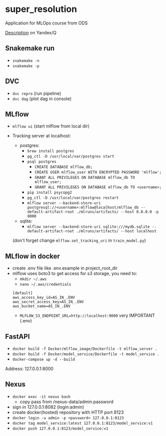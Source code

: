 # super_resolution

Application for MLOps course from ODS

[Description](https://yandex.ru/q/article/proekt_po_kursu_mlops_6a54c39d/) on Yandex/Q

## Snakemake run
- `snakemake -n` 
- `snakemake -p`

## DVC
- `dvc repro` (run pipeline)
- `dvc dag` (plot dag in console)

## MLflow
- `mlflow ui` (start mlflow from local dir)
- Tracking server at localhost:
  - postgres:
    - `brew install postgres`
    - `pg_ctl -D /usr/local/var/postgres start`
    - `psql postgres`
      - `CREATE DATABASE mlflow_db;`
      - `CREATE USER mlflow_user WITH ENCRYPTED PASSWORD 'mlflow';`
      - `GRANT ALL PRIVILEGES ON DATABASE mlflow_db TO mlflow_user;`
      - `GRANT ALL PRIVILEGES ON DATABASE mlflow_db TO <username>;`
    - `pip install psycopg2`
    - `pg_ctl -D /usr/local/var/postgres restart`
    - `mlflow server --backend-store-uri postgresql://<username>:mlflow@localhost/mlflow_db --default-artifact-root ./mlruns/artifacts/ --host 0.0.0.0 -p 8000`
  - sqlite:
    - `mlflow server --backend-store-uri sqlite:///mydb.sqlite --default-artifact-root ./mlruns/artifacts/ --host localhost`
  
  (don't forget change `mlflow.set_tracking_uri` in `train_model.py`)

## MLflow in docker
- create .env file like .env.example in project_root_dir
- mlflow uses boto3 to get access for s3 storage, you need to:
  - `mkdir ~/.aws`
  - `nano ~/.aws/credentials`
  ```
  [default]
  aws_access_key_id=AS_IN_.ENV
  aws_secret_access_key=AS_IN_.ENV
  aws_bucket_name=AS_IN_.ENV
  ```
  - `MLFLOW_S3_ENDPOINT_URL=http://localhost:9000` very IMPORTANT (.env)

## FastAPI
- `docker build -f Docker/mlflow_image/Dockerfile -t mlflow_server .`
- `docker build -f Docker/model_service/Dockerfile -t model_service .`
- `docker-compose up -d --build`

Address: 127.0.0.1:8000

## Nexus
- `docker exec -it nexus bash`
  - copy pass from /nexus-data/admin.password
- sign in 127.0.0.1:8082 (login:admin)
- create docker(hosted) repository with HTTP port 8123
- `docker login -u admin -p <password> 127.0.0.1:8123`
- `docker tag model_service:latest 127.0.0.1:8123/model_service:v1`
- `docker push 127.0.0.1:8123/model_service:v1`
  